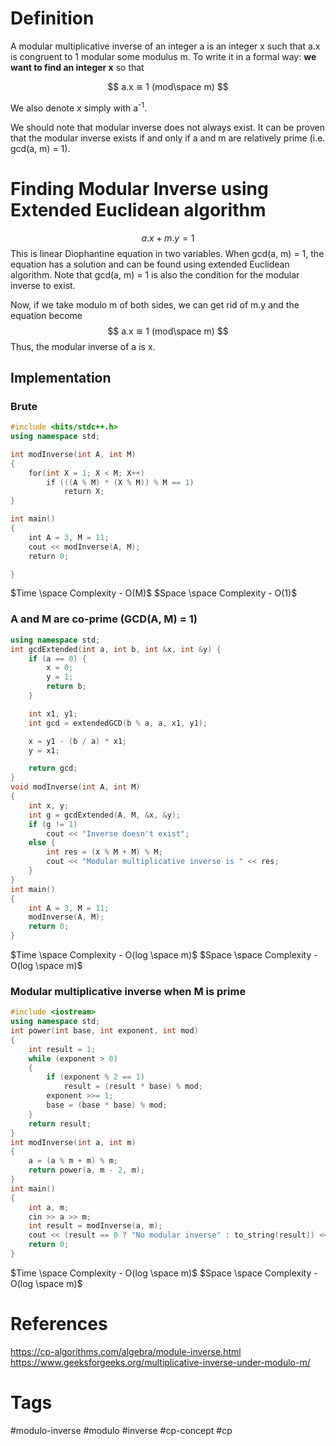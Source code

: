 # Definition

A modular multiplicative inverse of an integer a is an integer x such that a.x is congruent to 1 modular some modulus m. To write it in a formal way: **we want to find an integer x** so that

$$
a.x ≅ 1 (mod\space m)
$$

We also denote x simply with a<sup>-1</sup>.

We should note that modular inverse does not always exist. It can be proven that the modular inverse exists if and only if a and m are relatively prime (i.e. gcd(a, m) = 1).


# Finding Modular Inverse using Extended Euclidean algorithm

$$
a.x + m.y = 1
$$
This is linear Diophantine equation in two variables. When gcd(a, m)  = 1, the equation has a solution and can be found using extended Euclidean algorithm. Note that gcd(a, m) = 1 is also the condition for the modular inverse to exist.

Now, if we take modulo m of both sides, we can get rid of m.y and the equation become
$$
a.x ≅ 1 (mod\space m)
$$
Thus, the modular inverse of a is x.

## Implementation

### Brute 

```cpp
#include <bits/stdc++.h>
using namespace std;

int modInverse(int A, int M)
{
    for(int X = 1; X < M; X++)
        if (((A % M) * (X % M)) % M == 1)
            return X;
}

int main()
{
    int A = 3, M = 11;
    cout << modInverse(A, M);
    return 0;

}
```

$Time \space Complexity - O(M)$
$Space \space Complexity - O(1)$

### A and M are co-prime (GCD(A, M) = 1)

```cpp
using namespace std;
int gcdExtended(int a, int b, int &x, int &y) {
    if (a == 0) {
        x = 0;
        y = 1;
        return b;
    }

    int x1, y1;
    int gcd = extendedGCD(b % a, a, x1, y1);

    x = y1 - (b / a) * x1;
    y = x1;

    return gcd;
}
void modInverse(int A, int M)
{
	int x, y;
	int g = gcdExtended(A, M, &x, &y);
	if (g != 1)
		cout << "Inverse doesn't exist";
	else {
		int res = (x % M + M) % M;
		cout << "Modular multiplicative inverse is " << res;
	}
}
int main()
{
	int A = 3, M = 11;
	modInverse(A, M);
	return 0;
}
```

$Time \space Complexity - O(log \space m)$
$Space \space Complexity - O(log \space m)$

### Modular multiplicative inverse when M is prime

```cpp
#include <iostream> 
using namespace std; 
int power(int base, int exponent, int mod) 
{ 
	int result = 1; 
	while (exponent > 0) 
	{ 
		if (exponent % 2 == 1) 
			result = (result * base) % mod; 
		exponent >>= 1; 
		base = (base * base) % mod; 
	} 
	return result; 
} 
int modInverse(int a, int m) 
{ 
	a = (a % m + m) % m; 
	return power(a, m - 2, m); 
} 
int main() 
{ 
	int a, m; 
	cin >> a >> m; 
	int result = modInverse(a, m); 
	cout << (result == 0 ? "No modular inverse" : to_string(result)) << endl; 
	return 0; 
}
```

$Time \space Complexity - O(log \space m)$
$Space \space Complexity - O(log \space m)$


# References 
https://cp-algorithms.com/algebra/module-inverse.html
https://www.geeksforgeeks.org/multiplicative-inverse-under-modulo-m/

# Tags

#modulo-inverse #modulo #inverse #cp-concept #cp